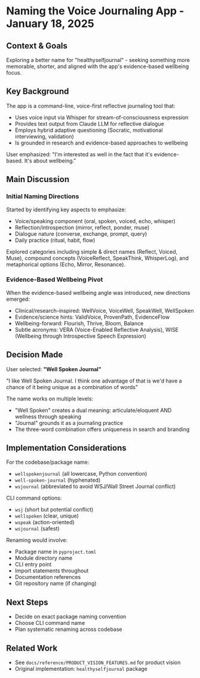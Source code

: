 # Naming the Voice Journaling App - January 18, 2025

## Context & Goals
Exploring a better name for "healthyselfjournal" - seeking something more memorable, shorter, and aligned with the app's evidence-based wellbeing focus.

## Key Background
The app is a command-line, voice-first reflective journaling tool that:
- Uses voice input via Whisper for stream-of-consciousness expression
- Provides text output from Claude LLM for reflective dialogue
- Employs hybrid adaptive questioning (Socratic, motivational interviewing, validation)
- Is grounded in research and evidence-based approaches to wellbeing

User emphasized: "I'm interested as well in the fact that it's evidence-based. It's about wellbeing."

## Main Discussion

### Initial Naming Directions
Started by identifying key aspects to emphasize:
- Voice/speaking component (oral, spoken, voiced, echo, whisper)
- Reflection/introspection (mirror, reflect, ponder, muse)
- Dialogue nature (converse, exchange, prompt, query)
- Daily practice (ritual, habit, flow)

Explored categories including simple & direct names (Reflect, Voiced, Muse), compound concepts (VoiceReflect, SpeakThink, WhisperLog), and metaphorical options (Echo, Mirror, Resonance).

### Evidence-Based Wellbeing Pivot
When the evidence-based wellbeing angle was introduced, new directions emerged:
- Clinical/research-inspired: WellVoice, VoiceWell, SpeakWell, WellSpoken
- Evidence/science hints: ValidVoice, ProvenPath, EvidenceFlow
- Wellbeing-forward: Flourish, Thrive, Bloom, Balance
- Subtle acronyms: VERA (Voice-Enabled Reflective Analysis), WISE (Wellbeing through Introspective Speech Expression)

## Decision Made
User selected: **"Well Spoken Journal"**

"I like Well Spoken Journal. I think one advantage of that is we'd have a chance of it being unique as a combination of words"

The name works on multiple levels:
- "Well Spoken" creates a dual meaning: articulate/eloquent AND wellness through speaking
- "Journal" grounds it as a journaling practice
- The three-word combination offers uniqueness in search and branding

## Implementation Considerations
For the codebase/package name:
- `wellspokenjournal` (all lowercase, Python convention)
- `well-spoken-journal` (hyphenated)
- `wsjournal` (abbreviated to avoid WSJ/Wall Street Journal conflict)

CLI command options:
- `wsj` (short but potential conflict)
- `wellspoken` (clear, unique)
- `wspeak` (action-oriented)
- `wsjournal` (safest)

Renaming would involve:
- Package name in `pyproject.toml`
- Module directory name
- CLI entry point
- Import statements throughout
- Documentation references
- Git repository name (if changing)

## Next Steps
- Decide on exact package naming convention
- Choose CLI command name
- Plan systematic renaming across codebase

## Related Work
- See `docs/reference/PRODUCT_VISION_FEATURES.md` for product vision
- Original implementation: `healthyselfjournal` package